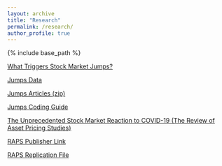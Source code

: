 ```yaml
---
layout: archive
title: "Research"
permalink: /research/
author_profile: true
---
```


{% include base_path %}

<a href="https://stockjumpswebsite.github.io/stockjumps/files/BBDS_BigJumps_13April2021.pdf" target="_blank">What Triggers Stock Market Jumps?</a> 

<a href="https://docs.google.com/spreadsheets/d/1BtWwJ-DSvbxsfPoDShWBvEgVbbt65C1g5qiDQST4Sic/edit#gid=1174245246" target="_blank">Jumps Data</a> 

<a href="https://www.dropbox.com/s/sgq7t10c6dboiwc/WSJ_final.zip?dl=0">Jumps Articles (zip)</a>

<a href="https://stockjumpswebsite.github.io/stockjumps/files/newguide.pdf" target="_blank">Jumps Coding Guide</a>

<a href="https://marcosammon.com/images/unprecedented_6_2020.pdf" target="_blank">The Unprecedented Stock Market Reaction to COVID-19 (The Review of Asset Pricing Studies)</a> 

<a href="https://academic.oup.com/raps/advance-article/doi/10.1093/rapstu/raaa008/5873533" target="_blank">RAPS Publisher Link</a> 

<a href="https://stockjumpswebsite.github.io/stockjumps/files/Replication_Data_Figures_RAPS.xlsx" target="_blank">RAPS Replication File</a>

